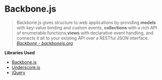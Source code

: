 # Backbone.js
> Backbone.js gives structure to web applications by providing **models** with key-value binding and custom events, **collections** with a rich API of enumerable functions,**views** with declarative event handling, and connects it all to your existing API over a RESTful JSON interface.
> *[Backbone - backbonejs.org](http://backbonejs.org/)*

**Libraries Used**

- [Backbone.js](http://backbonejs.org/)
- [Underscore.js](http://underscorejs.org/)
- [jQuery](https://jquery.com/)
